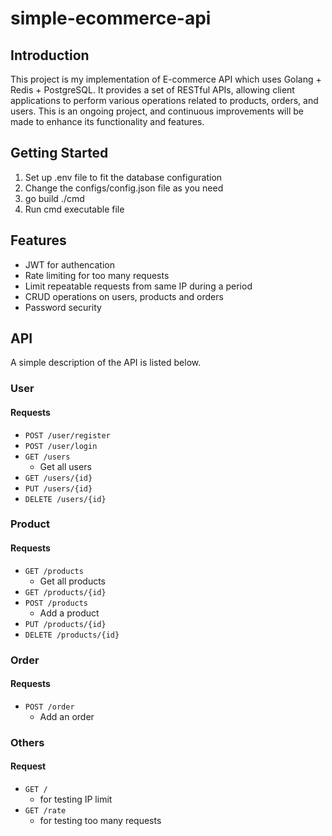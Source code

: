 # simple-ecommerce-api
## Introduction
This project is my implementation of E-commerce API which uses Golang + Redis + PostgreSQL. It provides a set of RESTful APIs, allowing client applications to perform various operations related to products, orders, and users. This is an ongoing project, and continuous improvements will be made to enhance its functionality and features.

## Getting Started
1. Set up .env file to fit the database configuration
2. Change the configs/config.json file as you need
3. go build ./cmd
4. Run cmd executable file

## Features
* JWT for authencation
* Rate limiting for too many requests
* Limit repeatable requests from same IP during a period
* CRUD operations on users, products and orders
* Password security

## API
A simple description of the API is listed below.

### User
#### Requests
* `POST /user/register`
* `POST /user/login`
* `GET /users`
    * Get all users
* `GET /users/{id}`
* `PUT /users/{id}`
* `DELETE /users/{id}`

### Product
#### Requests
* `GET /products`
    * Get all products
* `GET /products/{id}`
* `POST /products`
    * Add a product
* `PUT /products/{id}`
* `DELETE /products/{id}`

### Order
#### Requests
* `POST /order`
    * Add an order

### Others
#### Request
* `GET /`
    * for testing IP limit
* `GET /rate`
    * for testing too many requests